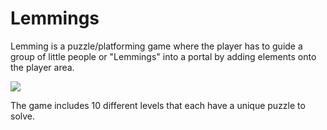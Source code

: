 <h1>Lemmings</h1>

Lemming is a puzzle/platforming game where the player has to guide a group 
of little people or "Lemmings" into a portal by adding elements onto the player area.  

![](lemmingsgif.gif)

The game includes 10 different levels that each have a unique puzzle to solve.
